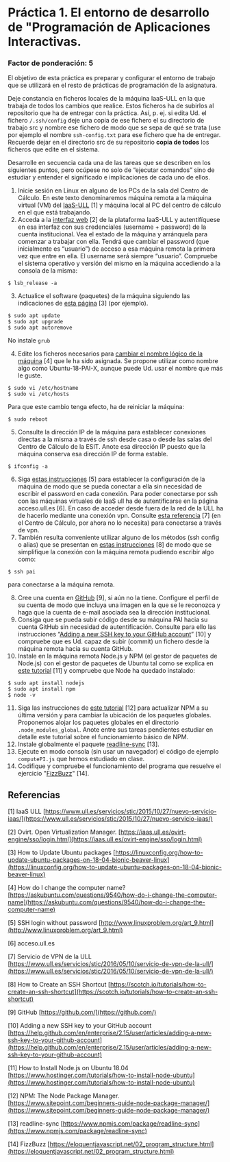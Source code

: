# Práctica 1. El entorno de desarrollo de "Programación de Aplicaciones Interactivas.
### Factor de ponderación: 5
‌El objetivo de esta práctica es preparar y configurar el entorno de trabajo que se utilizará en el resto de prácticas de programación de la asignatura.

Deje constancia en ficheros locales de la máquina IaaS-ULL en la que trabaja de todos los cambios que realice. Estos ficheros ha de subirlos al repositorio que ha de entregar con la práctica. Así, p. ej. si edita Ud. el fichero `/.ssh/config` deje una copia de ese fichero el su directorio de trabajo src y nombre ese fichero de modo que se sepa de qué se trata (use por ejemplo el nombre `ssh-config.txt` para ese fichero que ha de entregar. Recuerde dejar en el directorio src de su repositorio **copia de todos** los ficheros que edite en el sistema.

Desarrolle en secuencia cada una de las tareas que se describen en los siguientes puntos, pero ocúpese no solo de “ejecutar comandos” sino de estudiar y entender el significado e implicaciones de cada uno de ellos.
 1. Inicie sesión en Linux en alguno de los PCs de la sala del Centro de Cálculo. En este texto denominaremos máquina remota a la máquina virtual (VM) del [IaaS-ULL](https://www.ull.es/servicios/stic/2015/10/27/nuevo-servicio-iaas/) [1] y máquina local al PC del centro de cálculo en el que está trabajando.
 2. Acceda a la [interfaz web](https://iaas.ull.es/ovirt-engine/) [2] de la plataforma IaaS-ULL y autentifíquese en esa interfaz con sus credenciales (username + password) de la cuenta institucional. Vea el estado de la máquina y arránquela para comenzar a trabajar con ella.
Tendrá que cambiar el password (que inicialmente es “usuario”) de acceso a esa máquina remota la primera vez que entre en ella. El username será siempre “usuario”.
Compruebe el sistema operativo y versión del mismo en la máquina accediendo a la consola de la misma:
```
$ lsb_release -a
```
 3. Actualice el software (paquetes) de la máquina siguiendo las indicaciones de [esta página](https://linuxconfig.org/how-to-update-ubuntu-packages-on-18-04-bionic-beaver-linux) [3] (por ejemplo).
~~~~
$ sudo apt update
$ sudo apt upgrade
$ sudo apt autoremove
~~~~
No instale `grub`

 4. Edite los ficheros necesarios para [cambiar el nombre lógico de la máquina](https://askubuntu.com/questions/9540/how-do-i-change-the-computer-name) [4] que le ha sido asignada. Se propone utilizar como nombre algo como Ubuntu-18-PAI-X, aunque puede Ud. usar el nombre que más le guste.
~~~~
$ sudo vi /etc/hostname
$ sudo vi /etc/hosts
~~~~
	
Para que este cambio tenga efecto, ha de reiniciar la máquina:
```
$ sudo reboot
```
 5. Consulte la dirección IP de la máquina para establecer conexiones directas a la misma a través de ssh desde casa o desde las salas del Centro de Cálculo de la ESIT. Anote esa dirección IP puesto que la máquina conserva esa dirección IP de forma estable.
```
$ ifconfig -a
```
 6. Siga [estas instrucciones](http://www.linuxproblem.org/art_9.html) [5] para establecer la configuración de la máquina de modo que se pueda conectar a ella sin necesidad de escribir el password en cada conexión. Para poder conectarse por ssh con las máquinas virtuales de IaaS ull ha de autentificarse en la página acceso.ull.es [6].  En caso de acceder desde fuera de la red de la ULL ha de hacerlo mediante una conexión vpn. Consulte [esta referencia](https://www.ull.es/servicios/stic/2016/05/10/servicio-de-vpn-de-la-ull/) [7] (en el Centro de Cálculo, por ahora no lo necesita) para conectarse a través de vpn.
 7. También resulta conveniente utilizar alguno de los métodos (ssh config o alias) que se presentan en [estas instrucciones](https://scotch.io/tutorials/how-to-create-an-ssh-shortcut) [8] de modo que se simplifique la conexión con la máquina remota pudiendo escribir algo como:
```
$ ssh pai
```
para conectarse a la máquina remota.

 8. Cree una cuenta en [GitHub](https://github.com/) [9], si aún no la tiene. Configure el perfil de su cuenta de modo que incluya una imagen en la que se le reconozca y haga que la cuenta de e-mail asociada sea la dirección institucional.
 9. Consiga que se pueda subir código desde su máquina PAI hacia su cuenta GitHub sin necesidad de autentificación. Consulte para ello las instrucciones “[Adding a new SSH key to your GitHub account](https://help.github.com/en/enterprise/2.15/user/articles/adding-a-new-ssh-key-to-your-github-account)” [10] y compruebe que es Ud. capaz de subir (commit) un fichero desde la máquina remota hacia su cuenta GitHub.
 10. Instale en la máquina remota Node.js y NPM (el gestor de paquetes de Node.js) con el gestor de paquetes de Ubuntu tal como se explica en [este tutorial](https://www.hostinger.com/tutorials/how-to-install-node-ubuntu) [11] y compruebe que Node ha quedado instalado:
~~~~
$ sudo apt install nodejs
$ sudo apt install npm
$ node -v
~~~~    

 11. Siga las instrucciones de [este tutorial](https://www.sitepoint.com/beginners-guide-node-package-manager/) [12] para actualizar NPM a su última versión y para cambiar la ubicación de los paquetes globales. Proponemos alojar los paquetes globales en el directorio `.node_modules_global`. Anote entre sus tareas pendientes estudiar en detalle este tutorial sobre el funcionamiento básico de NPM.
 12. Instale globalmente el paquete [readline-sync](https://www.npmjs.com/package/readline-sync) [13].
 13. Ejecute en modo consola (sin usar un navegador) el código de ejemplo `computePI.js` que hemos estudiado en clase.
 14. Codifique y compruebe el funcionamiento del programa que resuelve el ejercicio "[FizzBuzz](https://eloquentjavascript.net/02_program_structure.html)" [14].

## Referencias
[1] IaaS ULL [https://www.ull.es/servicios/stic/2015/10/27/nuevo-servicio-iaas/](https://www.ull.es/servicios/stic/2015/10/27/nuevo-servicio-iaas/)

[2] Ovirt. Open Virtualization Manager. [https://iaas.ull.es/ovirt-engine/sso/login.html](https://iaas.ull.es/ovirt-engine/sso/login.html)

[3] How to Update Ubuntu packages [https://linuxconfig.org/how-to-update-ubuntu-packages-on-18-04-bionic-beaver-linux](https://linuxconfig.org/how-to-update-ubuntu-packages-on-18-04-bionic-beaver-linux)

[4] How do I change the computer name? [https://askubuntu.com/questions/9540/how-do-i-change-the-computer-name](https://askubuntu.com/questions/9540/how-do-i-change-the-computer-name)

[5] SSH login without password [http://www.linuxproblem.org/art_9.html](http://www.linuxproblem.org/art_9.html)

[6] acceso.ull.es

[7] Servicio de VPN de la ULL [https://www.ull.es/servicios/stic/2016/05/10/servicio-de-vpn-de-la-ull/](https://www.ull.es/servicios/stic/2016/05/10/servicio-de-vpn-de-la-ull/)

[8] How to Create an SSH Shortcut [https://scotch.io/tutorials/how-to-create-an-ssh-shortcut](https://scotch.io/tutorials/how-to-create-an-ssh-shortcut)

[9] GitHub [https://github.com/](https://github.com/)

[10] Adding a new SSH key to your GitHub account [https://help.github.com/en/enterprise/2.15/user/articles/adding-a-new-ssh-key-to-your-github-account](https://help.github.com/en/enterprise/2.15/user/articles/adding-a-new-ssh-key-to-your-github-account)

[11] How to Install Node.js on Ubuntu 18.04 [https://www.hostinger.com/tutorials/how-to-install-node-ubuntu](https://www.hostinger.com/tutorials/how-to-install-node-ubuntu)

[12] NPM: The Node Package Manager. [https://www.sitepoint.com/beginners-guide-node-package-manager/](https://www.sitepoint.com/beginners-guide-node-package-manager/)

[13] readline-sync [https://www.npmjs.com/package/readline-sync](https://www.npmjs.com/package/readline-sync)

[14] FizzBuzz [https://eloquentjavascript.net/02_program_structure.html](https://eloquentjavascript.net/02_program_structure.html)
<!--stackedit_data:
eyJoaXN0b3J5IjpbLTEzNzY5ODI1OTAsMTU4MzYzMjcxNSwxMz
QyMjQyMzk5LDE1MjAzMDI4NDMsMTI5ODE4NzczMV19
-->